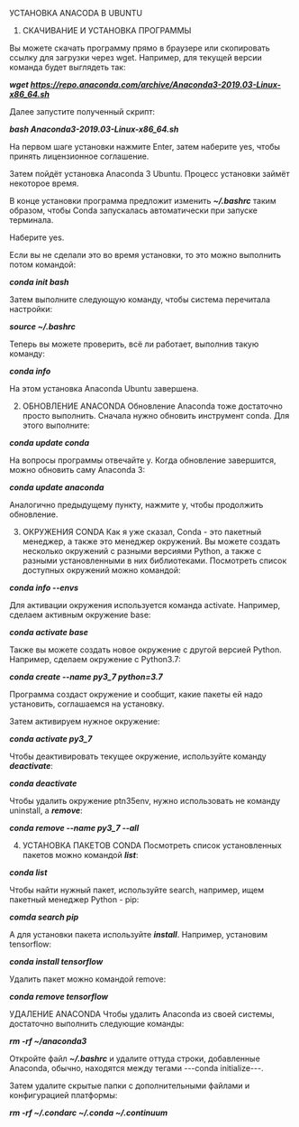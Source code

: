 УСТАНОВКА ANACODA В UBUNTU
1. СКАЧИВАНИЕ И УСТАНОВКА ПРОГРАММЫ

Вы можете скачать программу прямо в браузере или скопировать ссылку для загрузки через wget. Например, для текущей версии команда будет выглядеть так:

***wget https://repo.anaconda.com/archive/Anaconda3-2019.03-Linux-x86_64.sh***

Далее запустите полученный скрипт:

***bash Anaconda3-2019.03-Linux-x86_64.sh***

На первом шаге установки нажмите Enter, затем наберите yes, чтобы принять лицензионное соглашение.

Затем пойдёт установка Anaconda 3 Ubuntu. Процесс установки займёт некоторое время.

В конце установки программа предложит изменить ***~/.bashrc*** таким образом, чтобы Сonda запускалась автоматически при запуске терминала.

Наберите yes.

Если вы не сделали это во время установки, то это можно выполнить потом командой:

***conda init bash***

Затем выполните следующую команду, чтобы система перечитала настройки:

***source ~/.bashrc***

Теперь вы можете проверить, всё ли работает, выполнив такую команду:

***conda info***

На этом установка Anaconda Ubuntu завершена.

2. ОБНОВЛЕНИЕ ANACONDA
Обновление Anaconda тоже достаточно просто выполнить. Сначала нужно обновить инструмент conda. Для этого выполните:

***conda update conda***

На вопросы программы отвечайте y. Когда обновление завершится, можно обновить саму Anaconda 3:

***conda update anaconda***

Аналогично предыдущему пункту, нажмите y, чтобы продолжить обновление.

3. ОКРУЖЕНИЯ CONDA
Как я уже сказал, Сonda - это пакетный менеджер, а также это менеджер окружений.
Вы можете создать несколько окружений с разными версиями Python, а также с разными установленными в них библиотеками.
Посмотреть список доступных окружений можно командой:

***conda info --envs***

Для активации окружения используется команда activate. Например, сделаем активным окружение base:

***conda activate base***

Также вы можете создать новое окружение с другой версией Python. Например, сделаем окружение с Python3.7:

***conda create --name py3_7 python=3.7***

Программа создаст окружение и сообщит, какие пакеты ей надо установить, соглашаемся на установку.

Затем активируем нужное окружение:

***conda activate py3_7***

Чтобы деактивировать текущее окружение, используйте команду ***deactivate***:

***conda deactivate***

Чтобы удалить окружение ptn35env, нужно использовать не команду uninstall, а ***remove***:

***conda remove --name py3_7 --all***

4. УСТАНОВКА ПАКЕТОВ CONDA
Посмотреть список установленных пакетов можно командой ***list***:

***conda list***

Чтобы найти нужный пакет, используйте search, например, ищем пакетный менеджер Python - pip:

***comda search pip***

А для установки пакета используйте ***install***. Например, установим tensorflow:

***conda install tensorflow***

Удалить пакет можно командой remove:

***conda remove tensorflow***

УДАЛЕНИЕ ANACONDA
Чтобы удалить Anaconda из своей системы, достаточно выполнить следующие команды:

***rm -rf ~/anaconda3***

Откройте файл ***~/.bashrc*** и удалите оттуда строки, добавленные Anaconda, обычно, находятся между тегами ---conda initialize---.

Затем удалите скрытые папки с дополнительными файлами и конфигурацией платформы:

***rm -rf ~/.condarc ~/.conda ~/.continuum***
